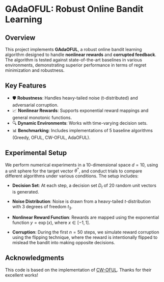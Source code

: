 # GAdaOFUL: Robust Online Bandit Learning
## Overview 
This project implements **GAdaOFUL**, a robust online bandit learning algorithm designed to handle **nonlinear rewards** and **corrupted feedback**. The algorithm is tested against state-of-the-art baselines in various environments, demonstrating superior performance in terms of regret minimization and robustness.
##  Key Features
- 🛡️ **Robustness**: Handles heavy-tailed noise (t-distributed) and adversarial corruption.
- 📈 **Nonlinear Rewards**: Supports exponential reward mappings and general monotonic functions.
- 🔍 **Dynamic Environments**: Works with time-varying decision sets.
- 📊 **Benchmarking**: Includes implementations of 5 baseline algorithms (Greedy, OFUL, CW-OFUL, AdaOFUL).

## Experimental Setup

We perform numerical experiments in a 10-dimensional space $d = 10$, using a unit sphere for the target vector $\theta^*$, and conduct trials to compare different algorithms under various conditions. The setup includes:

- **Decision Set**: At each step, a decision set $D_t$ of 20 random unit vectors is generated.
  
- **Noise Distribution**: Noise is drawn from a heavy-tailed $t$-distribution with 3 degrees of freedom $t_3$.

- **Nonlinear Reward Function**: Rewards are mapped using the exponential function $y = \exp(x)$, where $x \in [-1,1]$.

- **Corruption**: During the first $n = 50$ steps, we simulate reward corruption using the flipping technique, where the reward is intentionally flipped to mislead the bandit into making opposite decisions.

## Acknowledgments
This code is based on the implementation of [CW-OFUL](https://github.com/uclaml/CW-OFUL/tree/main). Thanks for their excellent works!
